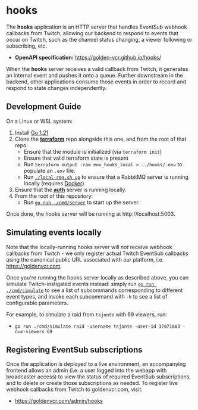 # hooks

The **hooks** application is an HTTP server that handles EventSub webhook callbacks from
Twitch, allowing our backend to respond to events that occur on Twitch, such as the
channel status changing, a viewer following or subscribing, etc.

- **OpenAPI specification:** https://golden-vcr.github.io/hooks/

When the **hooks** server receives a valid callback from Twitch, it generates an
internal event and pushes it onto a queue. Further downstream in the backend, other
applications consume those events in order to record and respond to state changes
independently.

## Development Guide

On a Linux or WSL system:

1. Install [Go 1.21](https://go.dev/doc/install)
2. Clone the [**terraform**](https://github.com/golden-vcr/terraform) repo alongside
   this one, and from the root of that repo:
    - Ensure that the module is initialized (via `terraform init`)
    - Ensure that valid terraform state is present
    - Run `terraform output -raw env_hooks_local > ../hooks/.env` to populate an `.env`
      file.
    - Run [`./local-rmq.sh up`](https://github.com/golden-vcr/terraform/blob/main/local-rmq.sh)
      to ensure that a RabbitMQ server is running locally (requires
      [Docker](https://docs.docker.com/engine/install/)).
3. Ensure that the [**auth**](https://github.com/golden-vcr/auth?tab=readme-ov-file#development-guide)
   server is running locally.
4. From the root of this repository:
    - Run [`go run ./cmd/server`](./cmd/server/main.go) to start up the server.

Once done, the hooks server will be running at http://localhost:5003.

## Simulating events locally

Note that the locally-running hooks server will _not_ receive webhook callbacks from
Twitch - we only register actual Twitch EventSub callbacks using the canonical public
URL associated with our platform, i.e. https://goldenvcr.com.

Once you're running the hooks server locally as described above, you can simulate
Twitch-instigated events instead: simply run [`go run ./cmd/simulate`](./cmd/simulate/main.go)
to see a list of subcommands corresponding to different event types, and invoke each
subcommand with `-h` to see a list of configurable parameters.

For example, to simulate a raid from `tsjonte` with 69 viewers, run:

- `go run ./cmd/simulate raid -username tsjonte -user-id 37071883 -num-viewers 69`

## Registering EventSub subscriptions

Once the application is deployed to a live environment, an accompanying frontend allows
an admin (i.e. a user logged into the webapp with broadcaster access) to view the status
of required EventSub subscriptions, and to delete or create those subscriptions as
needed. To register live webhook callbacks from Twitch to goldenvcr.com, visit:

- https://goldenvcr.com/admin/hooks
